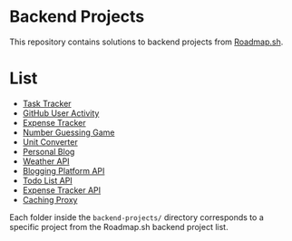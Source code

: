 
# Backend Projects

This repository contains solutions to backend projects from [Roadmap.sh](https://roadmap.sh/backend/projects).

# List
- [Task Tracker](https://roadmap.sh/projects/task-tracker)
- [GitHub User Activity](https://roadmap.sh/projects/github-user-activity)
- [Expense Tracker](https://roadmap.sh/projects/expense-tracker)
- [Number Guessing Game](https://roadmap.sh/projects/number-guessing-game)
- [Unit Converter](https://roadmap.sh/projects/unit-converter)
- [Personal Blog](https://roadmap.sh/projects/personal-blog)
- [Weather API](https://roadmap.sh/projects/weather-api-wrapper-service)
- [Blogging Platform API](https://roadmap.sh/projects/blogging-platform-api)
- [Todo List API](https://roadmap.sh/projects/todo-list-api)
- [Expense Tracker API](https://roadmap.sh/projects/expense-tracker-api)
- [Caching Proxy](https://roadmap.sh/projects/caching-server)

Each folder inside the `backend-projects/` directory corresponds to a specific project from the Roadmap.sh backend project list.
